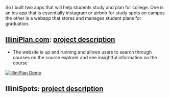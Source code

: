 So I built two apps that will help students study and plan for college. One is an ios app that is essentially instagram or airbnb for study spots on campus the other is a webapp that stores and manages student plans for graduation.

## [IlliniPlan.com](https://illiniplan.com): [project description](https://www.aidanandrews.info/projects/illini-plan)
- The website is up and running and allows users to search through courses on the course explorer and see insightful information on the course
<!-- Option 1: iframe embed -->
<!-- <iframe width="560" height="315" src="https://www.youtube.com/embed/fqRqdyT98xw" frameborder="0" allowfullscreen></iframe> -->

<!-- Option 2: Clickable thumbnail -->
[![IlliniPlan Demo](https://img.youtube.com/vi/fqRqdyT98xw/0.jpg)](https://www.youtube.com/watch?v=fqRqdyT98xw)

## IlliniSpots: [project description](https://www.aidanandrews.info/projects/illini-spots)

<!-- Option 1: iframe embed -->
<!-- <iframe width="560" height="315" src="https://www.youtube.com/embed/9nyc0nOVd4U" frameborder="0" allowfullscreen></iframe> -->

<!-- Option 2: Clickable thumbnail -->
<!-- [![IlliniSpots Demo](https://img.youtube.com/vi/9nyc0nOVd4U/0.jpg)](https://www.youtube.com/watch?v=9nyc0nOVd4U) -->